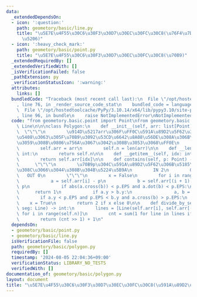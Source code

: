 ```yaml
---
data:
  _extendedDependsOn:
  - icon: ':question:'
    path: geometory/basic/line.py
    title: "\u5E7E\u4F55\u30C6\u30F3\u30D7\u30EC\u30FC\u30C8(\u76F4\u7DDA\u30FB\u7DDA\
      \u5206)"
  - icon: ':heavy_check_mark:'
    path: geometory/basic/point.py
    title: "\u5E7E\u4F55\u30C6\u30F3\u30D7\u30EC\u30FC\u30C8(\u70B9)"
  _extendedRequiredBy: []
  _extendedVerifiedWith: []
  _isVerificationFailed: false
  _pathExtension: py
  _verificationStatusIcon: ':warning:'
  attributes:
    links: []
  bundledCode: "Traceback (most recent call last):\n  File \"/opt/hostedtoolcache/PyPy/3.10.14/x64/lib/pypy3.10/site-packages/onlinejudge_verify/documentation/build.py\"\
    , line 76, in _render_source_code_stat\n    bundled_code = language.bundle(\n\
    \  File \"/opt/hostedtoolcache/PyPy/3.10.14/x64/lib/pypy3.10/site-packages/onlinejudge_verify/languages/python.py\"\
    , line 96, in bundle\n    raise NotImplementedError\nNotImplementedError\n"
  code: "from geometory.basic.point import Point\nfrom geometory.basic.line import\
    \ Line\n\n\nclass Polygon:\n    def __init__(self, arr: list[Point]):\n      \
    \  \"\"\"\n        \u914D\u5217arr\u306F\uFF0C\u591A\u89D2\u5F62\u306E\u96A3\u308A\
    \u5408\u3063\u305F\u70B9\u3092\u53CD\u6642\u8A08\u56DE\u308A\u306B\u8A2A\u554F\
    \u3059\u308B\u9806\u756A\u3067\u3042\u308B\u3053\u3068\uFF0E\n        \"\"\"\n\
    \        self.arr = arr\n        self.n = len(arr)\n\n    def __len__(self) ->\
    \ int:\n        return self.n\n\n    def __getitem__(self, idx: int) -> Point:\n\
    \        return self.arr[idx]\n\n    def contains(self, p: Point) -> int:\n  \
    \      \"\"\"\n        \u70B9p\u304C\u591A\u89D2\u5F62\u306B\u5185\u5305\u3055\
    \u308C\u3066\u3044\u308B\u304B\u5224\u5B9A\n        IN 2\n        ON 1\n     \
    \   OUT 0\n        \"\"\"\n        x = False\n        for i in range(self.n):\n\
    \            a = self.arr[i] - p\n            b = self.arr[(i + 1) % self.n] -\
    \ p\n            if abs(a.cross(b)) < p.EPS and a.dot(b) < p.EPS:\n          \
    \      return 1\n            if a.y > b.y:\n                a, b = b, a\n    \
    \        if a.y < p.EPS and p.EPS < b.y and a.cross(b) > p.EPS:\n            \
    \    x = True\n        return 2 if x else 0\n\n    def divide_by_segment(self,\
    \ seg: Line) -> int:\n        lines = [Line(self.arr[i], self.arr[(i + 1) % self.n])\
    \ for i in range(self.n)]\n        cnt = sum(1 for line in lines if line.intersect(seg))\n\
    \        return (cnt >> 1) + 1\n"
  dependsOn:
  - geometory/basic/point.py
  - geometory/basic/line.py
  isVerificationFile: false
  path: geometory/basic/polygon.py
  requiredBy: []
  timestamp: '2024-08-05 22:04:36+09:00'
  verificationStatus: LIBRARY_NO_TESTS
  verifiedWith: []
documentation_of: geometory/basic/polygon.py
layout: document
title: "\u5E7E\u4F55\u30C6\u30F3\u30D7\u30EC\u30FC\u30C8(\u591A\u89D2\u5F62)"
---
```

